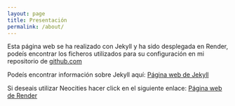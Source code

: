 ```yaml
---
layout: page
title: Presentación
permalink: /about/
---
```


Esta página web se ha realizado con Jekyll y ha sido desplegada en Render, podeís encontrar los ficheros utilizados para su configuración en mi repositorio de [github.com](https://github.com/Daniel-164/Web-Estatica)

Podeís encontrar información sobre Jekyll aquí:
[Página web de Jekyll](https://jekyllrb.com/)

Si deseais utilizar Neocities hacer click en el siguiente enlace:
[Página web de Render](https://dashboard.render.com/)


[jekyll-organization]: https://github.com/jekyll
